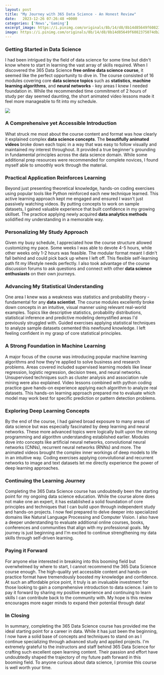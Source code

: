 ```yaml
---
layout: post
title: "My Journey with 365 Data Science - An Honest Review"
date:   2023-12-26 07:26:48 +0000
categories: ['News','Gaming']
excerpt_image: https://i.pinimg.com/originals/8b/14/d8/8b14d85649f6082375074db27f102c17.png
image: https://i.pinimg.com/originals/8b/14/d8/8b14d85649f6082375074db27f102c17.png
---
```


### Getting Started in Data Science
I had been intrigued by the field of data science for some time but didn't know where to start in learning the vast array of skills required. When I discovered the 365 Data Science **free online data science course**, it seemed like the perfect opportunity to dive in. The course consisted of 16 modules covering core **data science topics** such as **statistics**, **machine learning algorithms**, and **neural networks** - key areas I knew I needed foundation in. While the recommended time commitment of 2 hours of study per day seemed daunting, the short animated video lessons made it feel more manageable to fit into my schedule.

![](https://onlinecourseing.com/wp-content/uploads/2022/01/365DataScience-Graduate-Review-Featured-Image.jpg)
### A Comprehensive yet Accessible Introduction  
What struck me most about the course content and format was how clearly it explained complex **data science concepts**. The **beautifully animated videos** broke down each topic in a way that was easy to follow visually and maintained my interest throughout. It provided a true beginner's grounding in fundamental principles across the data science domain. While some additional prep resources were recommended for complete novices, I found myself able to smoothly work through the material. 
### Practical Application Reinforces Learning
Beyond just presenting theoretical knowledge, hands-on coding exercises using popular tools like Python reinforced each new technique learned. This active learning approach kept me engaged and ensured I wasn't just passively watching videos. By putting concepts to work on sample datasets, I gained valuable experience that built confidence in my growing skillset. The practice applying newly acquired **data analytics methods** solidified my understanding in a memorable way.
### Personalizing My Study Approach
Given my busy schedule, I appreciated how the course structure allowed customizing my pace. Some weeks I was able to devote 4-5 hours, while other weeks only 1-2 hours was feasible. The modular format meant I didn't fall behind and could pick back up where I left off. This flexible self-learning path fit my lifestyle needs perfectly. I also took advantage of the course discussion forums to ask questions and connect with other **data science enthusiasts** on their own journeys. 
### Advancing My Statistical Understanding
One area I knew was a weakness was statistics and probability theory - fundamental for any **data scientist**. The course modules excellently broke down concepts in an intuitive, visual manner using relevant real-world examples. Topics like descriptive statistics, probability distributions, statistical inference and predictive modeling demystified areas I'd previously struggled with. Guided exercises applying statistical techniques to analyze sample datasets cemented this newfound knowledge. I left feeling confident in my grasp of core statistical principles.
### A Strong Foundation in Machine Learning
A major focus of the course was introducing popular machine learning algorithms and how they're applied to solve business and research problems. Areas covered included supervised learning models like linear regression, logistic regression, decision trees, and neural networks. Unsupervised techniques such as cluster analysis and association rule mining were also explained. Video lessons combined with python coding practice gave hands-on experience applying each algorithm to analyze real datasets. This hands-on learning approach prepared me to evaluate which model may work best for specific prediction or pattern detection problems.
### Exploring Deep Learning Concepts  
By the end of the course, I had gained broad exposure to many areas of data science but was especially fascinated by deep learning and neural networks. These more advanced topics were logically built upon the strong programming and algorithm understanding established earlier. Modules dove into concepts like artificial neural networks, convolutional neural networks (CNNs), recurrent neural networks (RNNs) and more. The animated videos brought the complex inner workings of deep models to life in an intuitive way. Coding exercises applying convolutional and recurrent networks to image and text datasets let me directly experience the power of deep learning approaches.
### Continuing the Learning Journey
Completing the 365 Data Science course has undoubtedly been the starting point for my ongoing data science education. While the course alone does not make one an expert, it has established a solid foundation of core principles and techniques that I can build upon through independent study and hands-on projects. I now feel prepared to delve deeper into specialized domains like Natural Language Processing and Computer Vision. I also have a deeper understanding to evaluate additional online courses, books, conferences and communities that align with my professional goals. My journey is just beginning and I'm excited to continue strengthening my data skills through self-driven learning. 
### Paying it Forward  
For anyone else interested in breaking into this booming field but overwhelmed by where to start, I cannot recommend the 365 Data Science course enough. The high-quality yet accessible content and hands-on practice format have tremendously boosted my knowledge and confidence. At such an affordable price point, it truly is an invaluable investment for those looking to gain a comprehensive introduction to data science. I aim to pay it forward by sharing my positive experience and continuing to learn skills I can contribute back to the community with. My hope is this review encourages more eager minds to expand their potential through data!
### In Closing
In summary, completing the 365 Data Science course has provided me the ideal starting point for a career in data. While it has just been the beginning, I now have a solid base of concepts and techniques to stand on as I continue specializing through advanced study and applied projects. I'm extremely grateful to the instructors and staff behind 365 Data Science for crafting such excellent open learning content. Their passion and effort have undoubtedly shaped the trajectory of my future path forward in this booming field. To anyone curious about data science, I promise this course is well worth your time.